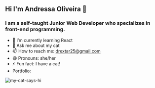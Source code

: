 ## Hi I'm Andressa Oliveira 👋

### I am a self-taught Junior Web Developer who specializes in front-end programming. 

- 🌱 I’m currently learning React
- 💬 Ask me about my cat
- 📫 How to reach me: drextar25@gmail.com
- 😄 Pronouns: she/her
- ⚡ Fun fact: I have a cat!
- Portfolio: 

![my-cat-says-hi](https://user-images.githubusercontent.com/108102331/232535337-232bd544-f92b-4ab9-960e-f42c8835d726.png)






